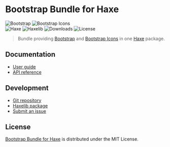 # Bootstrap Bundle for Haxe
![Bootstrap](https://badgen.net/badge/bootstrap/v5.0.2/yellow) ![Bootstrap Icons](https://badgen.net/badge/bootstrap-icons/v1.5.0/yellow)  
![Haxe](https://badgen.net/badge/haxe/%3E%3D4.2.0/green) ![Haxelib](https://badgen.net/haxelib/v/bootstrap_bundle) ![Downloads](https://badgen.net/haxelib/d/bootstrap_bundle) ![License](https://badgen.net/badge/license/MIT/blue)

> Bundle providing [Bootstrap](https://getbootstrap.com) and [Bootstrap Icons](https://icons.getbootstrap.com)
> in one [Haxe](https://haxe.org) package.

## Documentation
- [User guide](https://cedx.github.io/bootstrap.hx)
- [API reference](https://cedx.github.io/bootstrap.hx/api)

## Development
- [Git repository](https://github.com/cedx/bootstrap.hx)
- [Haxelib package](https://lib.haxe.org/p/bootstrap_bundle)
- [Submit an issue](https://github.com/cedx/bootstrap.hx/issues)

## License
[Bootstrap Bundle for Haxe](https://cedx.github.io/bootstrap.hx) is distributed under the MIT License.
